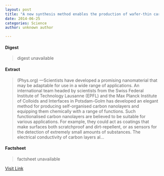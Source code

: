 ```yaml
---
layout: post
title: "A new synthesis method enables the production of wafer-thin carbon layers"
date: 2014-06-25
categories: Science
author: unknown author

---
```



#### Digest
>digest unavailable

#### Extract
>(Phys.org) —Scientists have developed a promising nanomaterial that may be adaptable for use in a wide range of applications. An international team headed by scientists from the Swiss Federal Institute of Technology Lausanne (EPFL) and the Max Planck Institute of Colloids and Interfaces in Potsdam-Golm has developed an elegant method for producing self-organised carbon nanolayers and equipping them chemically with a range of functions. Such functionalised carbon nanolayers are believed to be suitable for various applications. For example, they could act as coatings that make surfaces both scratchproof and dirt-repellent, or as sensors for the detection of extremely small amounts of substances. The electrical conductivity of carbon layers al...

#### Factsheet
>factsheet unavailable

[Visit Link](http://phys.org/news322897618.html)


